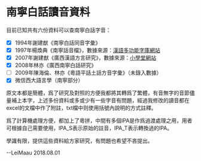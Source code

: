 # 南寧白話讀音資料


目前已知共有六份資料可以查南寧白話字音：

- [x] 1994年謝建猷《南寧白話同音字彙》
- [x] 1997年楊煥典《南寧話音檔》，數據來源：[漢語多功能字庫網站](http://humanum.arts.cuhk.edu.hk/Lexis/lexi-mf/)
- [x] 2007年謝建猷《廣西漢語方言研究》，數據來源：[小學堂網站](http://xiaoxue.iis.sinica.edu.tw/)
- [x] 2008年林亦《廣西南寧白話研究》
- [ ] 2009年陳海倫、林亦《粵語平話土話方音字彙》（未錄入數據）
- [x] 微信西大語言學（南寧部分）

原文本都是簡體，爲了研究及對照的方便我都將其轉爲了繁體，有音無字的音節儘量補上本字，上述多份資料或多或少有一些字音有問題，經過我修改的讀音都在excel的文檔中作了附註，txt檔中则使用括號內說明的方式註釋。

爲了計算機處理方便，都加上了粵拼，中間有多個IPA是作爲過渡處理之用，用者可根據自己需要使用，IPA_S表示原始的註音，IPA_T表示轉換過的IPA。

學識有限，提供這些資料給方家研究，有問題也希望不吝提出。

--LeiMaau  2018.08.01